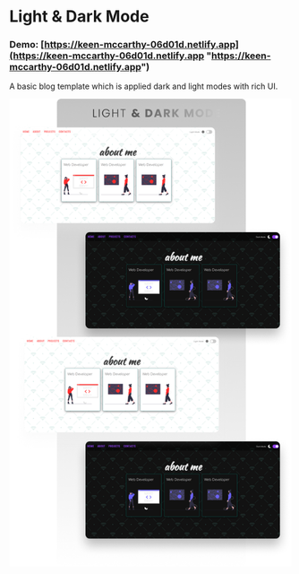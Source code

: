 # Light & Dark Mode

### Demo: [https://keen-mccarthy-06d01d.netlify.app](https://keen-mccarthy-06d01d.netlify.app "https://keen-mccarthy-06d01d.netlify.app")

A basic blog template which is applied dark and light modes with rich UI.

[![](https://github.com/yagnurl/light-dark-mode/blob/main/screenshot.png)](https://github.com/yagnurl/light-dark-mode/blob/main/screenshot.png)
